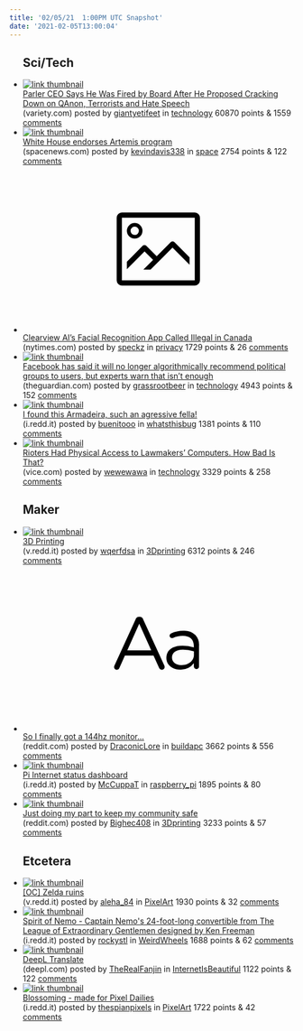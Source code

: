 ```yaml
---
title: '02/05/21  1:00PM UTC Snapshot'
date: '2021-02-05T13:00:04'
---
```

<ul>
<h2>Sci/Tech</h2>

<li><a href='https://variety.com/2021/digital/news/parler-ceo-fired-1234900438/'><img src='https://b.thumbs.redditmedia.com/9VRdYFAm67RNcwrYtQTVDmetNTF3ts7IAQqszfKGVjg.jpg' alt='link thumbnail'></a><div><div class='linkTitle'><a href='https://variety.com/2021/digital/news/parler-ceo-fired-1234900438/'>Parler CEO Says He Was Fired by Board After He Proposed Cracking Down on QAnon, Terrorists and Hate Speech</a></div>(variety.com) posted by <a href='https://www.reddit.com/user/giantyetifeet'>giantyetifeet</a> in <a href='https://www.reddit.com/r/technology'>technology</a> 60870 points & 1559 <a href='https://www.reddit.com/r/technology/comments/lcuphv/parler_ceo_says_he_was_fired_by_board_after_he/'>comments</a></div></li>

<li><a href='https://spacenews.com/white-house-endorses-artemis-program/'><img src='https://a.thumbs.redditmedia.com/CA7y2rNw2kYvbgjF_sACMmt8711-lUyh8mnpFwbpHR4.jpg' alt='link thumbnail'></a><div><div class='linkTitle'><a href='https://spacenews.com/white-house-endorses-artemis-program/'>White House endorses Artemis program</a></div>(spacenews.com) posted by <a href='https://www.reddit.com/user/kevindavis338'>kevindavis338</a> in <a href='https://www.reddit.com/r/space'>space</a> 2754 points & 122 <a href='https://www.reddit.com/r/space/comments/lcuane/white_house_endorses_artemis_program/'>comments</a></div></li>

<li><a href='https://www.nytimes.com/2021/02/03/technology/clearview-ai-illegal-canada.html'><svg version='1.1' viewBox='-34 -14 104 64' preserveAspectRatio='xMidYMid meet' xmlns='http://www.w3.org/2000/svg' xmlns:xlink='http://www.w3.org/1999/xlink'>
    <title>link thumbnail</title>
    <path d='M32,4H4A2,2,0,0,0,2,6V30a2,2,0,0,0,2,2H32a2,2,0,0,0,2-2V6A2,2,0,0,0,32,4ZM4,30V6H32V30Z'></path>
    <path d='M8.92,14a3,3,0,1,0-3-3A3,3,0,0,0,8.92,14Zm0-4.6A1.6,1.6,0,1,1,7.33,11,1.6,1.6,0,0,1,8.92,9.41Z'></path>
    <path d='M22.78,15.37l-5.4,5.4-4-4a1,1,0,0,0-1.41,0L5.92,22.9v2.83l6.79-6.79L16,22.18l-3.75,3.75H15l8.45-8.45L30,24V21.18l-5.81-5.81A1,1,0,0,0,22.78,15.37Z'></path>
    </svg></a><div><div class='linkTitle'><a href='https://www.nytimes.com/2021/02/03/technology/clearview-ai-illegal-canada.html'>Clearview AI’s Facial Recognition App Called Illegal in Canada</a></div>(nytimes.com) posted by <a href='https://www.reddit.com/user/speckz'>speckz</a> in <a href='https://www.reddit.com/r/privacy'>privacy</a> 1729 points & 26 <a href='https://www.reddit.com/r/privacy/comments/lcfehi/clearview_ais_facial_recognition_app_called/'>comments</a></div></li>

<li><a href='https://www.theguardian.com/technology/2021/feb/04/facebook-groups-misinformation'><img src='https://b.thumbs.redditmedia.com/zg3-woicXWMv-mY-69JpHFTrph5c7ubukX9fMjT29aE.jpg' alt='link thumbnail'></a><div><div class='linkTitle'><a href='https://www.theguardian.com/technology/2021/feb/04/facebook-groups-misinformation'>Facebook has said it will no longer algorithmically recommend political groups to users, but experts warn that isn’t enough</a></div>(theguardian.com) posted by <a href='https://www.reddit.com/user/grassrootbeer'>grassrootbeer</a> in <a href='https://www.reddit.com/r/technology'>technology</a> 4943 points & 152 <a href='https://www.reddit.com/r/technology/comments/lcm1uo/facebook_has_said_it_will_no_longer/'>comments</a></div></li>

<li><a href='https://i.redd.it/nf3dvjm5ohf61.jpg'><img src='https://b.thumbs.redditmedia.com/AixoEtDY16r1uD2iEPYDEcaw_cum7p_bsFIj9c2AnTc.jpg' alt='link thumbnail'></a><div><div class='linkTitle'><a href='https://i.redd.it/nf3dvjm5ohf61.jpg'>I found this Armadeira, such an agressive fella!</a></div>(i.redd.it) posted by <a href='https://www.reddit.com/user/buenitooo'>buenitooo</a> in <a href='https://www.reddit.com/r/whatsthisbug'>whatsthisbug</a> 1381 points & 110 <a href='https://www.reddit.com/r/whatsthisbug/comments/lcjpih/i_found_this_armadeira_such_an_agressive_fella/'>comments</a></div></li>

<li><a href='https://www.vice.com/en/article/qjpwam/rioters-had-physical-access-to-lawmakers-computers-how-bad-is-that'><img src='https://b.thumbs.redditmedia.com/LovE7FIb5_AUacylhv9bzzzvWDzcyklIVL6qRJKP2bY.jpg' alt='link thumbnail'></a><div><div class='linkTitle'><a href='https://www.vice.com/en/article/qjpwam/rioters-had-physical-access-to-lawmakers-computers-how-bad-is-that'>Rioters Had Physical Access to Lawmakers’ Computers. How Bad Is That?</a></div>(vice.com) posted by <a href='https://www.reddit.com/user/wewewawa'>wewewawa</a> in <a href='https://www.reddit.com/r/technology'>technology</a> 3329 points & 258 <a href='https://www.reddit.com/r/technology/comments/lcl2qq/rioters_had_physical_access_to_lawmakers/'>comments</a></div></li>

<h2>Maker</h2>

<li><a href='https://v.redd.it/9yzxo43dghf61'><img src='https://b.thumbs.redditmedia.com/oEVViURsF2TJ0aOiQ0qfMdb2Jw4UHfwqk22CCCl93Rc.jpg' alt='link thumbnail'></a><div><div class='linkTitle'><a href='https://v.redd.it/9yzxo43dghf61'>3D Printing</a></div>(v.redd.it) posted by <a href='https://www.reddit.com/user/wqerfdsa'>wqerfdsa</a> in <a href='https://www.reddit.com/r/3Dprinting'>3Dprinting</a> 6312 points & 246 <a href='https://www.reddit.com/r/3Dprinting/comments/lcioik/3d_printing/'>comments</a></div></li>

<li><a href='https://www.reddit.com/r/buildapc/comments/lcy84i/so_i_finally_got_a_144hz_monitor/'><svg version='1.1' viewBox='-34 -12 104 64' preserveAspectRatio='xMidYMid slice' xmlns='http://www.w3.org/2000/svg' xmlns:xlink='http://www.w3.org/1999/xlink'>
    <title>text link thumbnail</title>
    <path d='M12.19,8.84a1.45,1.45,0,0,0-1.4-1h-.12a1.46,1.46,0,0,0-1.42,1L1.14,26.56a1.29,1.29,0,0,0-.14.59,1,1,0,0,0,1,1,1.12,1.12,0,0,0,1.08-.77l2.08-4.65h11l2.08,4.59a1.24,1.24,0,0,0,1.12.83,1.08,1.08,0,0,0,1.08-1.08,1.64,1.64,0,0,0-.14-.57ZM6.08,20.71l4.59-10.22,4.6,10.22Z'>
    </path>
    <path d='M32.24,14.78A6.35,6.35,0,0,0,27.6,13.2a11.36,11.36,0,0,0-4.7,1,1,1,0,0,0-.58.89,1,1,0,0,0,.94.92,1.23,1.23,0,0,0,.39-.08,8.87,8.87,0,0,1,3.72-.81c2.7,0,4.28,1.33,4.28,3.92v.5a15.29,15.29,0,0,0-4.42-.61c-3.64,0-6.14,1.61-6.14,4.64v.05c0,2.95,2.7,4.48,5.37,4.48a6.29,6.29,0,0,0,5.19-2.48V26.9a1,1,0,0,0,1,1,1,1,0,0,0,1-1.06V19A5.71,5.71,0,0,0,32.24,14.78Zm-.56,7.7c0,2.28-2.17,3.89-4.81,3.89-1.94,0-3.61-1.06-3.61-2.86v-.06c0-1.8,1.5-3,4.2-3a15.2,15.2,0,0,1,4.22.61Z'>
    </path>
    </svg></a><div><div class='linkTitle'><a href='https://www.reddit.com/r/buildapc/comments/lcy84i/so_i_finally_got_a_144hz_monitor/'>So I finally got a 144hz monitor...</a></div>(reddit.com) posted by <a href='https://www.reddit.com/user/DraconicLore'>DraconicLore</a> in <a href='https://www.reddit.com/r/buildapc'>buildapc</a> 3662 points & 556 <a href='https://www.reddit.com/r/buildapc/comments/lcy84i/so_i_finally_got_a_144hz_monitor/'>comments</a></div></li>

<li><a href='https://i.redd.it/pqx43xwf1jf61.jpg'><img src='https://b.thumbs.redditmedia.com/-Pf0K3hLMcvnXYH9IO7BO6QgsWPA4L72V_rve3eGuMU.jpg' alt='link thumbnail'></a><div><div class='linkTitle'><a href='https://i.redd.it/pqx43xwf1jf61.jpg'>Pi Internet status dashboard</a></div>(i.redd.it) posted by <a href='https://www.reddit.com/user/McCuppaT'>McCuppaT</a> in <a href='https://www.reddit.com/r/raspberry_pi'>raspberry_pi</a> 1895 points & 80 <a href='https://www.reddit.com/r/raspberry_pi/comments/lcqdoe/pi_internet_status_dashboard/'>comments</a></div></li>

<li><a href='https://www.reddit.com/gallery/lcx1tz'><img src='https://b.thumbs.redditmedia.com/pffX5nF4uRXfQeCMVc91i2yFjM8Y4cYpdnkjegwVD8o.jpg' alt='link thumbnail'></a><div><div class='linkTitle'><a href='https://www.reddit.com/gallery/lcx1tz'>Just doing my part to keep my community safe</a></div>(reddit.com) posted by <a href='https://www.reddit.com/user/Bighec408'>Bighec408</a> in <a href='https://www.reddit.com/r/3Dprinting'>3Dprinting</a> 3233 points & 57 <a href='https://www.reddit.com/r/3Dprinting/comments/lcx1tz/just_doing_my_part_to_keep_my_community_safe/'>comments</a></div></li>

<h2>Etcetera</h2>

<li><a href='https://v.redd.it/3z25sxzozgf61'><img src='https://b.thumbs.redditmedia.com/yHOG2kKaMv7RzHB3EtnkJ_jonP3kfVYanH3pjx0YXnk.jpg' alt='link thumbnail'></a><div><div class='linkTitle'><a href='https://v.redd.it/3z25sxzozgf61'>[OC] Zelda ruins</a></div>(v.redd.it) posted by <a href='https://www.reddit.com/user/aleha_84'>aleha_84</a> in <a href='https://www.reddit.com/r/PixelArt'>PixelArt</a> 1930 points & 32 <a href='https://www.reddit.com/r/PixelArt/comments/lcgney/oc_zelda_ruins/'>comments</a></div></li>

<li><a href='https://i.redd.it/j5iq6adukhf61.jpg'><img src='https://b.thumbs.redditmedia.com/CtF5vyM3iYmZrT-YCYiEb2sSeQH0WMxuz70NtQxvcZk.jpg' alt='link thumbnail'></a><div><div class='linkTitle'><a href='https://i.redd.it/j5iq6adukhf61.jpg'>Spirit of Nemo - Captain Nemo's 24-foot-long convertible from The League of Extraordinary Gentlemen designed by Ken Freeman</a></div>(i.redd.it) posted by <a href='https://www.reddit.com/user/rockystl'>rockystl</a> in <a href='https://www.reddit.com/r/WeirdWheels'>WeirdWheels</a> 1688 points & 62 <a href='https://www.reddit.com/r/WeirdWheels/comments/lcjfgn/spirit_of_nemo_captain_nemos_24footlong/'>comments</a></div></li>

<li><a href='https://www.deepl.com/en/translator'><img src='https://b.thumbs.redditmedia.com/CCqPaehu8vxYLpQHP3R76ECsKvCFFnpKf-G_hZul0Eg.jpg' alt='link thumbnail'></a><div><div class='linkTitle'><a href='https://www.deepl.com/en/translator'>DeepL Translate</a></div>(deepl.com) posted by <a href='https://www.reddit.com/user/TheRealFanjin'>TheRealFanjin</a> in <a href='https://www.reddit.com/r/InternetIsBeautiful'>InternetIsBeautiful</a> 1122 points & 122 <a href='https://www.reddit.com/r/InternetIsBeautiful/comments/lcxrne/deepl_translate/'>comments</a></div></li>

<li><a href='https://i.redd.it/hm2dc8ff2if61.jpg'><img src='https://b.thumbs.redditmedia.com/ld4HcI5tQORkLFVZra01MgyUt4eDup4ktuPuPIlnf6w.jpg' alt='link thumbnail'></a><div><div class='linkTitle'><a href='https://i.redd.it/hm2dc8ff2if61.jpg'>Blossoming - made for Pixel Dailies</a></div>(i.redd.it) posted by <a href='https://www.reddit.com/user/thespianpixels'>thespianpixels</a> in <a href='https://www.reddit.com/r/PixelArt'>PixelArt</a> 1722 points & 42 <a href='https://www.reddit.com/r/PixelArt/comments/lclmdk/blossoming_made_for_pixel_dailies/'>comments</a></div></li>

</ul>

